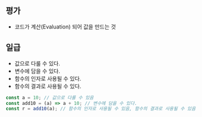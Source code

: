 ## 평가

- 코드가 계산(Evaluation) 되어 값을 만드는 것

## 일급

- 값으로 다룰 수 있다.
- 변수에 담을 수 있다.
- 함수의 인자로 사용될 수 있다.
- 함수의 결과로 사용될 수 있다.

```javascript
const a = 10; // 값으로 다룰 수 있음
const add10 = (a) => a + 10; // 변수에 담을 수 있다.
const r = add10(a); // 함수의 인자로 사용될 수 있음, 함수의 결과로 사용될 수 있음
```
